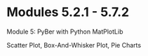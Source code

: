 # Modules 5.2.1 - 5.7.2
Module 5: PyBer with Python MatPlotLib

Scatter Plot, Box-And-Whisker Plot, Pie Charts
